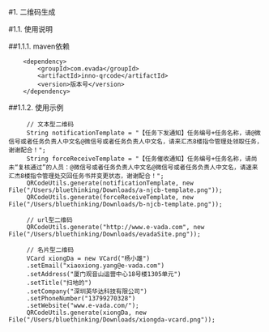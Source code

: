 #1. 二维码生成

#1.1. 使用说明

##1.1.1. maven依赖

        <dependency>
            <groupId>com.evada</groupId>
            <artifactId>inno-qrcode</artifactId>
            <version>版本号</version>
        </dependency>
        
##1.1.2. 使用示例

         // 文本型二维码
         String notificationTemplate = "【任务下发通知】任务编号+任务名称，请@微信号或者任务负责人中文名@微信号或者任务负责人中文名，请来汇杰8楼指令管理处领取任务，谢谢配合！";
         String forceReceiveTemplate = "【任务催收通知】任务编号+任务名称，请尚未“复核通过”的人员：@微信号或者任务负责人中文名@微信号或者任务负责人中文名，请速来汇杰8楼指令管理处交回任务书并变更状态，谢谢配合！";
         QRCodeUtils.generate(notificationTemplate, new File("/Users/bluethinking/Downloads/a-njcb-template.png"));
         QRCodeUtils.generate(forceReceiveTemplate, new File("/Users/bluethinking/Downloads/b-njcb-template.png"));
        
         // url型二维码
         QRCodeUtils.generate("http://www.e-vada.com", new File("/Users/bluethinking/Downloads/evadaSite.png"));
        
         // 名片型二维码
         VCard xiongDa = new VCard("杨小雄")
         .setEmail("xiaoxiong.yang@e-vada.com")
         .setAddress("厦门观音山运营中心18号楼1305单元")
         .setTitle("扫地的")
         .setCompany("深圳英华达科技有限公司")
         .setPhoneNumber("13799270328")
         .setWebsite("www.e-vada.com/");
         QRCodeUtils.generate(xiongDa, new File("/Users/bluethinking/Downloads/xiongda-vcard.png"));